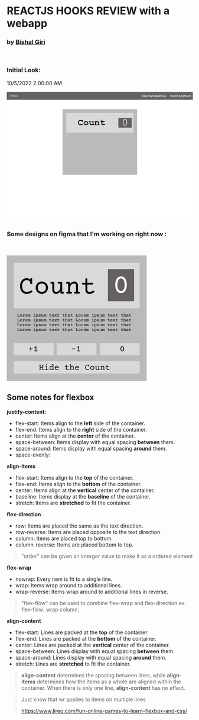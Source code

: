 # REACTJS HOOKS REVIEW with a webapp

### by [Bishal Giri]("https://www.bishalgiri.com")

</br>

### Initial Look:

10/5/2022 2:00:00 AM

![website designs](figma/websitecurrent11-5-20221-44am.png)



### Some designs on figma that I'm working on right now :

<br/>

![figma designs](figma/UseStateButtonFrame.png)

## Some notes for flexbox

**justify-content:**
- flex-start: Items align to the **left** side of the container.
- flex-end: Items align to the **right** side of the container.
- center: Items align at the **center** of the container.
- space-between: Items display with equal spacing **between** them.
- space-around: Items display with equal spacing **around** them.
- space-evenly: 

**align-items**
- flex-start: Items align to the **top** of the container.
- flex-end: Items align to the **bottom** of the container.
- center: Items align at the **vertical** center of the container.
- baseline: Items display at the **baseline** of the container.
- stretch: Items are **stretched** to fit the container.

**flex-direction**
- row: Items are placed the same as the text direction.
- row-reverse: Items are placed opposite to the text direction.
- column: Items are placed top to bottom.
- column-reverse: Items are placed bottom to top.

> "order" can be given an interger value to make it as a ordered element

**flex-wrap**
- nowrap: Every item is fit to a single line.
- wrap: Items wrap around to additional lines.
- wrap-reverse: Items wrap around to additional lines in reverse.

> "flex-flow" can be used to combine flex-wrap and flex-direction ex. flex-flow: wrap column;

**align-content**
- flex-start: Lines are packed at the **top** of the container.
- flex-end: Lines are packed at the **bottom** of the container.
- center: Lines are packed at the **vertical** center of the container.
- space-between: Lines display with equal spacing **between** them.
- space-around: Lines display with equal spacing **around** them.
- stretch: Lines are **stretched** to fit the container.

> **align-content** determines the spacing between lines, while **align-items** determines how the items as a whole are aligned within the container. When there is only one line, **align-content** has no effect.
> 

> Just know that wr applies to items on multiple lines

> https://www.lireo.com/fun-online-games-to-learn-flexbox-and-css/